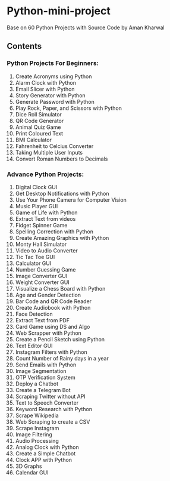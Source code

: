 # Python-mini-project
Base on 60 Python Projects with Source Code by Aman Kharwal
## Contents
### Python Projects For Beginners:

1. Create Acronyms using Python
2. Alarm Clock with Python
3. Email Slicer with Python
4. Story Generator with Python
5. Generate Password with Python
6. Play Rock, Paper, and Scissors with Python
7. Dice Roll Simulator
8. QR Code Generator
9. Animal Quiz Game
10. Print Coloured Text
11. BMI Calculator
12. Fahrenheit to Celcius Converter
13. Taking Multiple User Inputs
14. Convert Roman Numbers to Decimals

### Advance Python Projects:

1. Digital Clock GUI
2. Get Desktop Notifications with Python
3. Use Your Phone Camera for Computer Vision
4. Music Player GUI
5. Game of Life with Python
6. Extract Text from videos
7. Fidget Spinner Game
8. Spelling Correction with Python
9. Create Amazing Graphics with Python
10. Monty Hall Simulator
11. Video to Audio Converter
12. Tic Tac Toe GUI
13. Calculator GUI
14. Number Guessing Game
15. Image Converter GUI
16. Weight Converter GUI
17. Visualize a Chess Board with Python
18. Age and Gender Detection
19. Bar Code and QR Code Reader
20. Create Audiobook with Python
21. Face Detection
22. Extract Text from PDF
23. Card Game using DS and Algo
24. Web Scrapper with Python
25. Create a Pencil Sketch using Python
26. Text Editor GUI
27. Instagram Filters with Python
28. Count Number of Rainy days in a year
29. Send Emails with Python
30. Image Segmentation
31. OTP Verification System
32. Deploy a Chatbot
33. Create a Telegram Bot
34. Scraping Twitter without API
35. Text to Speech Converter
36. Keyword Research with Python
37. Scrape Wikipedia
38. Web Scraping to create a CSV
39. Scrape Instagram
40. Image Filtering
41. Audio Processing
42. Analog Clock with Python
43. Create a Simple Chatbot
44. Clock APP with Python
45. 3D Graphs
46. Calendar GUI
